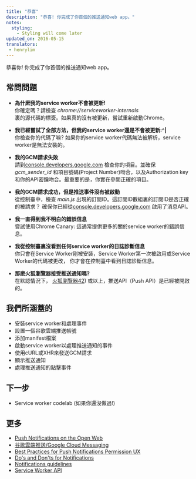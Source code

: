 ```yaml
---
title: "恭喜"
description: "恭喜! 你完成了你首個的推送通知web app。"
notes:
  styling:
    - Styling will come later
updated_on: 2016-05-15
translators:
 - henrylim
---
```




恭喜你! 你完成了你首個的推送通知web app。

## 常問問題

* **為什麽我的service worker不會被更新!**<br>
你確定嗎？請檢查 _chrome://serviceworker-internals_  
裏的源代碼的標簽。如果真的沒有被更新，嘗試重新啟動Chrome。

* **我已經嘗試了全部方法，但我的service worker還是不會被更新:^|**<br>
你檢查你的代碼了嘛? 如果你的service worker代碼無法被解析，service worker是無法安裝的。

* **我的GCM請求失敗**<br>
請到[console.developers.google.com](https://console.developers.google.com/)
檢查你的項目。並確保 _gcm\_sender\_id_ 和項目號碼(Project Number)吻合，以及Authorization
key和你的API密鑰吻合。最重要的是，你實在參閱正確的項目。

* **我的GCM請求成功，但是推送事件沒有被啟動**<br>
從控制臺中，檢查 _main.js_ 出現的訂閱ID。這訂閱ID數組裏的訂閱ID是否正確的被請求？
確保你已經從[console.developers.google.com](https://console.developers.google.com/)
啟用了消息API。

* **我一直得到我不明白的錯誤信息**<br>
嘗試使用Chrome Canary: 這通常提供更多的關於service worker的錯誤信息。

* **我從控制臺裏沒看到任何service worker的日誌診斷信息**<br>
你只會在Service Worker剛被安裝，Service Worker第一次被啟用或Service Worker的代碼被更改，
你才會在控制臺中看到日誌診斷信息。

* **那麽火狐瀏覽器接受推送通知嗎?**<br>
在默認情況下，
[火狐瀏覽器42](https://groups.google.com/forum/#!topic/mozilla.dev.platform/BL6TrHN73dY))
或以上，推送API（Push API）是已經被開啟的。
## 我們所涵蓋的

* 安裝service worker和處理事件
* 設置一個谷歌雲端推送帳號
* 添加manifest檔案
* 啟動service worker以處理推送通知的事件
* 使用cURL或XHR來發送GCM請求
* 顯示推送通知
* 處理推送通知的點擊事件

## 下一步

* Service worker codelab (如果你還沒做過!)

## 更多

* [Push Notifications on the Open
  Web](/web/updates/2015/03/push-notifications-on-the-open-web)
* [谷歌雲端推送/Google Cloud Messaging](https://developers.google.com/cloud-messaging/)
* [Best Practices for Push Notifications Permission
  UX](https://docs.google.com/document/d/1WNPIS_2F0eyDm5SS2E6LZ_75tk6XtBSnR1xNjWJ_DPE/edit)
* [Do's and Don'ts for
  Notifications](http://android-developers.blogspot.co.uk/2015/08/get-dos-and-donts-for-notifications.html)
* [Notifications
  guidelines](https://www.google.com/design/spec/patterns/notifications.html)
* [Service Worker
  API](https://developer.mozilla.org/en-US/docs/Web/API/Service_Worker_API)
